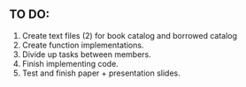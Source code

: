 TO DO: 
--------------------------------------------------
1. Create text files (2) for book catalog and borrowed catalog
2. Create function implementations.
3. Divide up tasks between members.
4. Finish implementing code.
5. Test and finish paper + presentation slides. 
